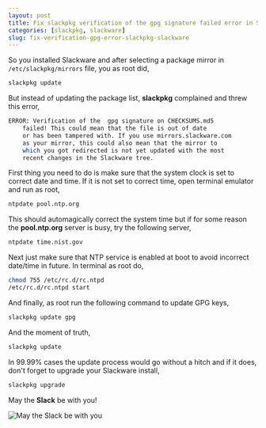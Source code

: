 ```yaml
---
layout: post
title: Fix slackpkg verification of the gpg signature failed error in Slackware
categories: [slackpkg, slackware]
slug: fix-verification-gpg-error-slackpkg-slackware
---
```


So you installed Slackware and after selecting a package mirror in <code>/etc/slackpkg/mirrors</code> file, you as root did,  

```bash
slackpkg update
```

But instead of updating the package list, **slackpkg** complained and threw this error,  
<!--more-->

```bash
ERROR: Verification of the  gpg signature on CHECKSUMS.md5
	failed! This could mean that the file is out of date
	or has been tampered with. If you use mirrors.slackware.com
	as your mirror, this could also mean that the mirror to
	which you got redirected is not yet updated with the most
	recent changes in the Slackware tree.
```

First thing you need to do is make sure that the system clock is set to correct date and time. If it is not set to correct time, open terminal emulator and run as root,  

```bash
ntpdate pool.ntp.org
```

This should automagically correct the system time but if for some reason the **pool.ntp.org** server is busy, try the following server,  

```bash
ntpdate time.nist.gov
```

Next just make sure that NTP service is enabled at boot to avoid incorrect date/time in future. In terminal as root do,    
 
```bash
chmod 755 /etc/rc.d/rc.ntpd
/etc/rc.d/rc.ntpd start
```

And finally, as root run the following command to update GPG keys,  

```bash
slackpkg update gpg
```

And the moment of truth,  

```bash
slackpkg update
```

In 99.99% cases the update process would go without a hitch and if it does, don't forget to upgrade your Slackware install,  

```bash
slackpkg upgrade
```

May the **Slack** be with you!  

![May the Slack be with you](https://raw.githubusercontent.com/hakerdefo/hakerdefo.github.io/main/assets/image/dare_to_slack.webp "May the Slack be with you")

